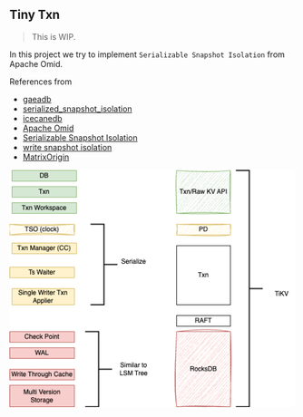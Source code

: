 ## Tiny Txn

> This is WIP. 

In this project we try to implement `Serializable Snapshot Isolation` from Apache Omid.

References from 
- [gaeadb](https://github.com/infinivision/gaeadb/blob/d4277921708dfdd3e34cb071a5c6f73128133e31/transaction/transaction.go#L18)
- [serialized_snapshot_isolation](https://github.com/SarthakMakhija/serialized-snapshot-isolation/blob/47716fb70cf0f1d563b599ff7fef4086581364ff/mvcc/Memtable.go#L9)
- [icecanedb](https://github.com/dr0pdb/icecanedb/blob/344bb713ed76cd931610867523d14ab80d68236b/pkg/inmemory-mvcc/transaction.go#L24)
- [Apache Omid](https://www.usenix.org/system/files/conference/fast17/fast17-shacham.pdf)
- [Serializable Snapshot Isolation](https://github.com/db-modules/awesome-dbdev/blob/master/papers/serializable-snapshot-isolation.pdf)
- [write snapshot isolation](https://github.com/dbminions/awesome-dbdev/blob/master/papers/write-snapshot-isolation.pdf)
- [MatrixOrigin](https://github.com/arjunsk/matrixone/blob/c80e5add3048e656aac805ae6849d724cb0309dd/pkg/txn/client/types.go#L173)

![design](docs/imgs/img1.png)
